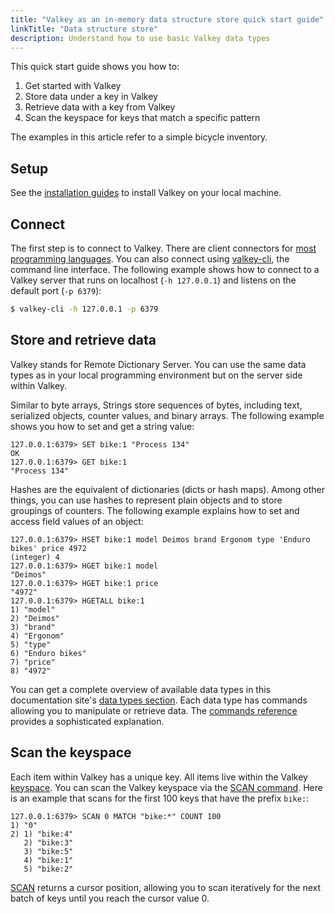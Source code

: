 ```yaml
---
title: "Valkey as an in-memory data structure store quick start guide"
linkTitle: "Data structure store"
description: Understand how to use basic Valkey data types
---
```


This quick start guide shows you how to:

1. Get started with Valkey 
2. Store data under a key in Valkey
3. Retrieve data with a key from Valkey
4. Scan the keyspace for keys that match a specific pattern

The examples in this article refer to a simple bicycle inventory.

## Setup

See the [installation guides](installation.md) to install Valkey on your local machine.

## Connect

The first step is to connect to Valkey. There are client connectors for [most programming languages](../clients/).
You can also connect using [valkey-cli](cli.md), the command line interface.
The following example shows how to connect to a Valkey server that runs on localhost (`-h 127.0.0.1`) and listens on the default port (`-p 6379`):

```sh
$ valkey-cli -h 127.0.0.1 -p 6379
```

## Store and retrieve data

Valkey stands for Remote Dictionary Server. You can use the same data types as in your local programming environment but on the server side within Valkey.

Similar to byte arrays, Strings store sequences of bytes, including text, serialized objects, counter values, and binary arrays. The following example shows you how to set and get a string value:

```valkey-cli
127.0.0.1:6379> SET bike:1 "Process 134"
OK
127.0.0.1:6379> GET bike:1
"Process 134"
```

Hashes are the equivalent of dictionaries (dicts or hash maps). Among other things, you can use hashes to represent plain objects and to store groupings of counters. The following example explains how to set and access field values of an object:

```valkey-cli
127.0.0.1:6379> HSET bike:1 model Deimos brand Ergonom type 'Enduro bikes' price 4972
(integer) 4
127.0.0.1:6379> HGET bike:1 model
"Deimos"
127.0.0.1:6379> HGET bike:1 price
"4972"
127.0.0.1:6379> HGETALL bike:1
1) "model"
2) "Deimos"
3) "brand"
4) "Ergonom"
5) "type"
6) "Enduro bikes"
7) "price"
8) "4972"
```

You can get a complete overview of available data types in this documentation site's [data types section](data-types.md). Each data type has commands allowing you to manipulate or retrieve data. The [commands reference](../commands/) provides a sophisticated explanation.

## Scan the keyspace

Each item within Valkey has a unique key. All items live within the Valkey [keyspace](keyspace.md). You can scan the Valkey keyspace via the [SCAN command](../commands/scan.md). Here is an example that scans for the first 100 keys that have the prefix `bike:`:

```valkey-cli
127.0.0.1:6379> SCAN 0 MATCH "bike:*" COUNT 100
1) "0"
2) 1) "bike:4"
   2) "bike:3"
   3) "bike:5"
   4) "bike:1"
   5) "bike:2"
```

[SCAN](../commands/scan.md) returns a cursor position, allowing you to scan iteratively for the next batch of keys until you reach the cursor value 0.
